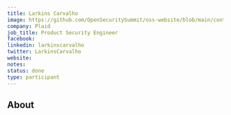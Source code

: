 ```yaml
---
title: Larkins Carvalho
image: https://github.com/OpenSecuritySummit/oss-website/blob/main/content/participant/images/larkinn.jpg?raw=true
company: Plaid
job_title: Product Security Engineer 
facebook:
linkedin: larkinscarvalho 
twitter: LarkinsCarvalho
website:
notes:
status: done
type: participant
---
```



## About
